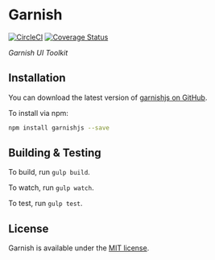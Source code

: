 # Garnish

[![CircleCI](https://img.shields.io/circleci/project/pixelandtonic/garnishjs.svg?maxAge=2592000)](https://circleci.com/gh/pixelandtonic/garnishjs)
[![Coverage Status](https://coveralls.io/repos/github/pixelandtonic/garnishjs/badge.svg?branch=feature%2Ftesting)](https://coveralls.io/github/pixelandtonic/garnishjs?branch=feature%2Ftesting)

*Garnish UI Toolkit*

## Installation

You can download the latest version of [garnishjs on GitHub](https://github.com/pixelandtonic/garnishjs/releases/latest).

To install via npm:

```bash
npm install garnishjs --save
```

## Building & Testing

To build, run `gulp build`.

To watch, run `gulp watch`.

To test, run `gulp test`.

## License

Garnish is available under the [MIT license](LICENSE).